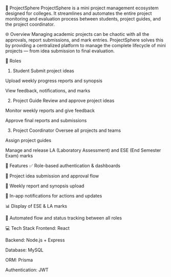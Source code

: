 🚀 ProjectSphere
ProjectSphere is a mini project management ecosystem designed for colleges. It streamlines and automates the entire project monitoring and evaluation process between students, project guides, and the project coordinator.

🌐 Overview
Managing academic projects can be chaotic with all the approvals, report submissions, and mark entries. ProjectSphere solves this by providing a centralized platform to manage the complete lifecycle of mini projects — from idea submission to final evaluation.

👥 Roles
1. Student
Submit project ideas

Upload weekly progress reports and synopsis

View feedback, notifications, and marks

2. Project Guide
Review and approve project ideas

Monitor weekly reports and give feedback

Approve final reports and submissions

3. Project Coordinator
Oversee all projects and teams

Assign project guides

Manage and release LA (Laboratory Assessment) and ESE (End Semester Exam) marks

🔧 Features
✅ Role-based authentication & dashboards

🧠 Project idea submission and approval flow

📄 Weekly report and synopsis upload

🔔 In-app notifications for actions and updates

📊 Display of ESE & LA marks

🔁 Automated flow and status tracking between all roles

💻 Tech Stack
Frontend: React

Backend: Node.js + Express

Database: MySQL

ORM: Prisma

Authentication: JWT 
